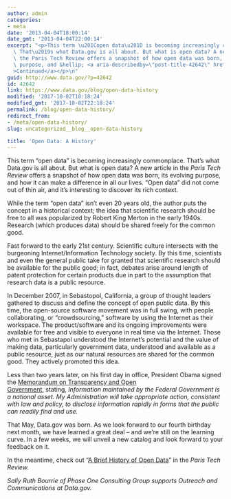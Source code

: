 ```yaml
---
author: admin
categories:
- meta
date: '2013-04-04T18:00:14'
date_gmt: '2013-04-04T22:00:14'
excerpt: "<p>This term \u201Copen data\u201D is becoming increasingly commonplace.\
  \ That\u2019s what Data.gov is all about. But what is open data? A new article in\
  \ the Paris Tech Review offers a snapshot of how open data was born, its evolving\
  \ purpose, and &hellip; <a aria-describedby=\"post-title-42642\" href=\"https://www.data.gov/blog/open-data-history\"\
  >Continued</a></p>\n"
guid: http://www.data.gov/?p=42642
id: 42642
link: https://www.data.gov/blog/open-data-history
modified: '2017-10-02T18:18:24'
modified_gmt: '2017-10-02T22:18:24'
permalink: /blog/open-data-history/
redirect_from:
- /meta/open-data-history/
slug: uncategorized__blog__open-data-history

title: 'Open Data: A History'
---
```

This term “open data” is becoming increasingly commonplace. That’s what Data.gov is all about. But what is open data? A new article in the *Paris Tech Review* offers a snapshot of how open data was born, its evolving purpose, and how it can make a difference in all our lives. “Open data” did not come out of thin air, and it’s interesting to discover its rich context.


While the term “open data” isn’t even 20 years old, the author puts the concept in a historical context; the idea that scientific research should be free to all was popularized by Robert King Merton in the early 1940s. Research (which produces data) should be shared freely for the common good.


Fast forward to the early 21st century. Scientific culture intersects with the burgeoning Internet/Information Technology society. By this time, scientists and even the general public take for granted that scientific research should be available for the public good; in fact, debates arise around length of patent protection for certain products due in part to the assumption that research data is a public resource.


In December 2007, in Sebastopol, California, a group of thought leaders gathered to discuss and define the concept of open public data. By this time, the open-source software movement was in full swing, with people collaborating, or “crowdsourcing,” software by using the Internet as their workspace. The product/software and its ongoing improvements were available for free and visible to everyone in real time via the Internet. Those who met in Sebastapol understood the Internet’s potential and the value of making data, particularly government data, understood and available as a public resource, just as our natural resources are shared for the common good. They actively promoted this idea.


Less than two years later, on his first day in office, President Obama signed the [Memorandum on Transparency and Open Government](https://obamawhitehouse.archives.gov/the-press-office/transparency-and-open-government), stating, *Information maintained by the Federal Government is a national asset. My Administration will take appropriate action, consistent with law and policy, to disclose information rapidly in forms that the public can readily find and use.*


That May, Data.gov was born. As we look forward to our fourth birthday next month, we have learned a great deal – and we’re still on the learning curve. In a few weeks, we will unveil a new catalog and look forward to your feedback on it.


In the meantime, check out “[A Brief History of Open Data](http://www.paristechreview.com/2013/03/29/brief-history-open-data/)” in the *Paris Tech Review.*


*Sally Ruth Bourrie of Phase One Consulting Group supports Outreach and Communications at Data.gov.*


 


